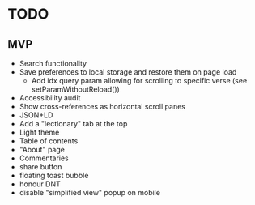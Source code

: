 # TODO

## MVP
- Search functionality
- Save preferences to local storage and restore them on page load
  - Add idx query param allowing for scrolling to specific verse (see setParamWithoutReload())
- Accessibility audit
- Show cross-references as horizontal scroll panes
- JSON+LD
- Add a "lectionary" tab at the top
- Light theme
- Table of contents
- "About" page
- Commentaries
- share button
- floating toast bubble
- honour DNT
- disable "simplified view" popup on mobile
